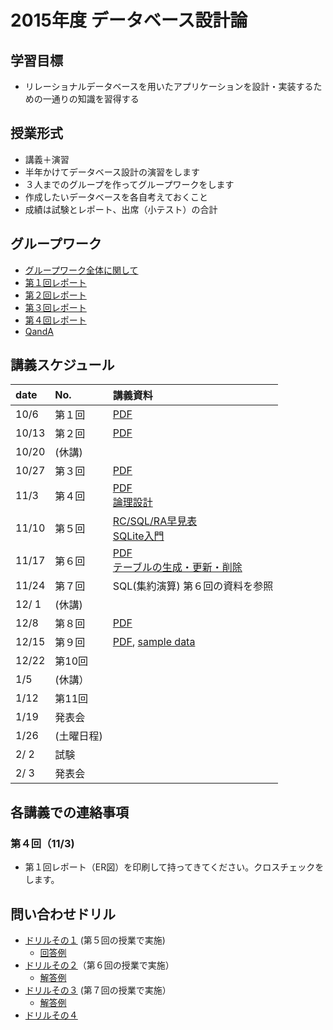 2015年度 データベース設計論
====

## 学習目標
* リレーショナルデータベースを用いたアプリケーションを設計・実装するための一通りの知識を習得する

## 授業形式
* 講義＋演習
* 半年かけてデータベース設計の演習をします
 * ３人までのグループを作ってグループワークをします
 * 作成したいデータベースを各自考えておくこと
* 成績は試験とレポート、出席（小テスト）の合計

## グループワーク
* [グループワーク全体に関して](groupwork.md)
* [第１回レポート](report_no1.md)
* [第２回レポート](report_no2.md)
* [第３回レポート](report_no3.md)
* [第４回レポート](report_no4.md)
* [QandA](QandA_for_groupwork.md)

## 講義スケジュール

| date  | No. | 講義資料 |
|:------|:----|:--------|
| 10/6  | 第１回 |[PDF](pdf/1st.pdf)|
| 10/13 | 第２回 |[PDF](pdf/2nd.pdf) |
| 10/20 | (休講) | |
| 10/27 | 第３回 |[PDF](pdf/3rd.pdf) |
| 11/3 | 第４回 | [PDF](pdf/4th.pdf) <br> [論理設計](pdf/logical_design.pdf)|
| 11/10 | 第５回 |[RC/SQL/RA早見表](pdf/RC_SQL_RA_part1.pdf) <br> [SQLite入門](pdf/SQLite.pdf)|
| 11/17 | 第６回 |[PDF](pdf/5th.pdf)<br>[テーブルの生成・更新・削除](pdf/create_delete_update_sql.pdf) |
| 11/24 | 第７回 | SQL(集約演算) 第６回の資料を参照|
| 12/ 1 | (休講) | |
| 12/8 | 第８回 | [PDF](pdf/8th.pdf)|
| 12/15 | 第９回 | [PDF](pdf/9th.pdf), [sample data](sample.sql)|
| 12/22 | 第10回 | |
|  1/5  | (休講）| |
|  1/12 | 第11回 | |
|  1/19 | 発表会 | |
|  1/26 | (土曜日程) | |
|  2/ 2 | 試験 | |
|  2/ 3 | 発表会 | |

## 各講義での連絡事項

### 第４回（11/3)
 * 第１回レポート（ER図）を印刷して持ってきてください。クロスチェックをします。

## 問い合わせドリル
* [ドリルその１](query_drill_1.md) (第５回の授業で実施)
  * [回答例](pdf/4th_answers.pdf)
* [ドリルその２](query_drill_2.md)（第６回の授業で実施）
  * [解答例](pdf/5th_answers.pdf)
* [ドリルその３](query_drill_3.md) (第７回の授業で実施）
  * [解答例](pdf/6th_answers.pdf)
* [ドリルその４](pdf/8th_questions.pdf)

